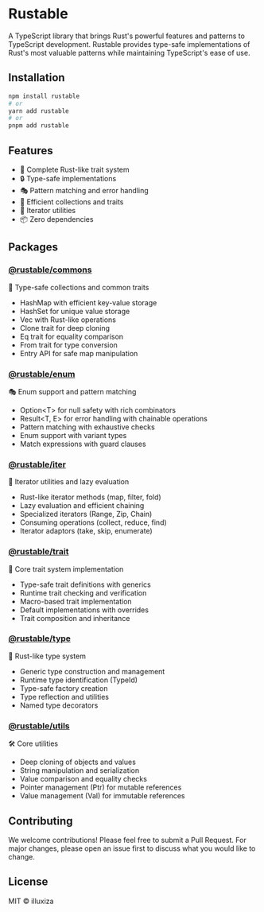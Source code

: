 # Rustable

A TypeScript library that brings Rust's powerful features and patterns to TypeScript development. Rustable provides type-safe implementations of Rust's most valuable patterns while maintaining TypeScript's ease of use.

## Installation

```bash
npm install rustable
# or
yarn add rustable
# or
pnpm add rustable
```

## Features

- 🎯 Complete Rust-like trait system
- 🔒 Type-safe implementations
- 🎭 Pattern matching and error handling
- 🧩 Efficient collections and traits
- 🔁 Iterator utilities
- 📦 Zero dependencies

## Packages

### [@rustable/commons](https://github.com/illuxiza/ts-rustable/tree/main/packages/commons#readme)

🧩 Type-safe collections and common traits

- HashMap with efficient key-value storage
- HashSet for unique value storage
- Vec with Rust-like operations
- Clone trait for deep cloning
- Eq trait for equality comparison
- From trait for type conversion
- Entry API for safe map manipulation

### [@rustable/enum](https://github.com/illuxiza/ts-rustable/tree/main/packages/enum#readme)

🎭 Enum support and pattern matching

- Option\<T> for null safety with rich combinators
- Result<T, E> for error handling with chainable operations
- Pattern matching with exhaustive checks
- Enum support with variant types
- Match expressions with guard clauses

### [@rustable/iter](https://github.com/illuxiza/ts-rustable/tree/main/packages/iter#readme)

🔁 Iterator utilities and lazy evaluation

- Rust-like iterator methods (map, filter, fold)
- Lazy evaluation and efficient chaining
- Specialized iterators (Range, Zip, Chain)
- Consuming operations (collect, reduce, find)
- Iterator adaptors (take, skip, enumerate)

### [@rustable/trait](https://github.com/illuxiza/ts-rustable/tree/main/packages/trait#readme)

🎯 Core trait system implementation

- Type-safe trait definitions with generics
- Runtime trait checking and verification
- Macro-based trait implementation
- Default implementations with overrides
- Trait composition and inheritance

### [@rustable/type](https://github.com/illuxiza/ts-rustable/tree/main/packages/type#readme)

🎨 Rust-like type system

- Generic type construction and management
- Runtime type identification (TypeId)
- Type-safe factory creation
- Type reflection and utilities
- Named type decorators

### [@rustable/utils](https://github.com/illuxiza/ts-rustable/tree/main/packages/utils#readme)

🛠️ Core utilities

- Deep cloning of objects and values
- String manipulation and serialization
- Value comparison and equality checks
- Pointer management (Ptr) for mutable references
- Value management (Val) for immutable references

## Contributing

We welcome contributions! Please feel free to submit a Pull Request. For major changes, please open an issue first to discuss what you would like to change.

## License

MIT © illuxiza

